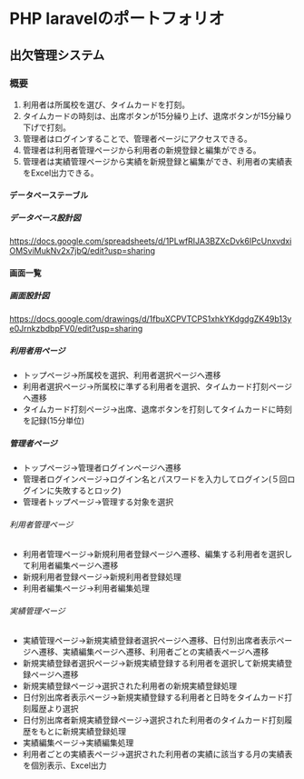 # PHP laravelのポートフォリオ

## 出欠管理システム

### 概要

1. 利用者は所属校を選び、タイムカードを打刻。
2. タイムカードの時刻は、出席ボタンが15分繰り上げ、退席ボタンが15分繰り下げで打刻。
3. 管理者はログインすることで、管理者ページにアクセスできる。
4. 管理者は利用者管理ページから利用者の新規登録と編集ができる。
5. 管理者は実績管理ページから実績を新規登録と編集ができ、利用者の実績表をExcel出力できる。

#### データベーステーブル

##### データベース設計図
https://docs.google.com/spreadsheets/d/1PLwfRIJA3BZXcDvk6IPcUnxvdxiOMSviMukNv2x7jbQ/edit?usp=sharing

#### 画面一覧

##### 画面設計図
https://docs.google.com/drawings/d/1fbuXCPVTCPS1xhkYKdgdgZK49b13ye0JrnkzbdbpFV0/edit?usp=sharing

##### 利用者用ページ

* トップページ→所属校を選択、利用者選択ページへ遷移
* 利用者選択ページ→所属校に準ずる利用者を選択、タイムカード打刻ページへ遷移
* タイムカード打刻ページ→出席、退席ボタンを打刻してタイムカードに時刻を記録(15分単位)

##### 管理者ページ

* トップページ→管理者ログインページへ遷移
* 管理者ログインページ→ログイン名とパスワードを入力してログイン(５回ログインに失敗するとロック)
* 管理者トップページ→管理する対象を選択

###### 利用者管理ページ

* 利用者管理ページ→新規利用者登録ページへ遷移、編集する利用者を選択して利用者編集ページへ遷移
* 新規利用者登録ページ→新規利用者登録処理
* 利用者編集ページ→利用者編集処理

###### 実績管理ページ

* 実績管理ページ→新規実績登録者選択ページへ遷移、日付別出席者表示ページへ遷移、実績編集ページへ遷移、利用者ごとの実績表ページへ遷移
* 新規実績登録者選択ページ→新規実績登録する利用者を選択して新規実績登録ページへ遷移
* 新規実績登録ページ→選択された利用者の新規実績登録処理
* 日付別出席者表示ページ→新規実績登録する利用者と日時をタイムカード打刻履歴より選択
* 日付別出席者新規実績登録ページ→選択された利用者のタイムカード打刻履歴をもとに新規実績登録処理
* 実績編集ページ→実績編集処理
* 利用者ごとの実績表ページ→選択された利用者の実績に該当する月の実績表を個別表示、Excel出力


